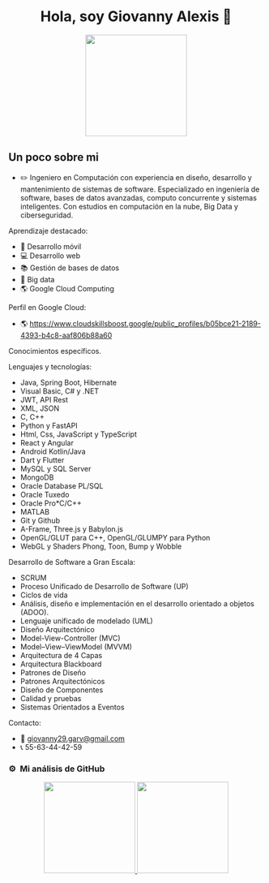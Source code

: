 <div align="center">
  <h1 align="center">Hola, soy Giovanny Alexis 🫡</h1>
  <img  height="200em" src="https://user-images.githubusercontent.com/72325257/231974182-fc3ef7ba-f199-474d-af21-9cec513297b8.png"/>
</div>

## Un poco sobre mi

- ✏️ Ingeniero en Computación con experiencia en diseño, desarrollo y mantenimiento de sistemas de software. Especializado en ingeniería de software, bases de datos avanzadas, computo concurrente y sistemas inteligentes. Con estudios en computación en la nube, Big Data y ciberseguridad.

Aprendizaje destacado:
- 📱 Desarrollo móvil
- 💻 Desarrollo web
- 📚 Gestión de bases de datos
- 💾 Big data
- 🌎 Google Cloud Computing

Perfil en Google Cloud:
- 🌎 https://www.cloudskillsboost.google/public_profiles/b05bce21-2189-4393-b4c8-aaf806b88a60

Conocimientos específicos.

Lenguajes y tecnologías:
- Java, Spring Boot, Hibernate
- Visual Basic, C# y .NET
- JWT, API Rest
- XML, JSON
- C, C++
- Python y FastAPI
- Html, Css, JavaScript y TypeScript
- React y Angular
- Android Kotlin/Java
- Dart y Flutter
- MySQL y SQL Server
- MongoDB
- Oracle Database PL/SQL
- Oracle Tuxedo
- Oracle Pro*C/C++
- MATLAB
- Git y Github
- A-Frame, Three.js y Babylon.js
- OpenGL/GLUT para C++, OpenGL/GLUMPY para Python
- WebGL y Shaders Phong, Toon, Bump y Wobble

Desarrollo de Software a Gran Escala:
- SCRUM
- Proceso Unificado de Desarrollo de Software (UP)
- Ciclos de vida
- Análisis, diseño e implementación en el desarrollo orientado a objetos (ADOO).
- Lenguaje unificado de modelado (UML)
- Diseño Arquitectónico
- Model-View-Controller (MVC)
- Model–View–ViewModel (MVVM)
- Arquitectura de 4 Capas
- Arquitectura Blackboard
- Patrones de Diseño
- Patrones Arquitectónicos
- Diseño de Componentes
- Calidad y pruebas
- Sistemas Orientados a Eventos

Contacto:
- 📩 giovanny29.garv@gmail.com
- 📞 55-63-44-42-59

### ⚙️ &nbsp;Mi análisis de GitHub

<p align="center">
  <a href="https://github.com/AlexisReyes98">
    <img height="180em" src="https://github-readme-stats-eight-theta.vercel.app/api/top-langs/?username=AlexisReyes98&layout=compact&langs_count=8&theme=algolia"/>
    <img height="180em" src="https://github-readme-stats-eight-theta.vercel.app/api?username=AlexisReyes98&show_icons=true&theme=algolia&include_all_commits=true&count_private=true"/>
  </a>
</p>
